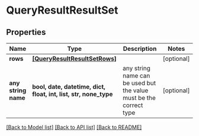 # QueryResultResultSet


## Properties
Name | Type | Description | Notes
------------ | ------------- | ------------- | -------------
**rows** | [**[QueryResultResultSetRows]**](QueryResultResultSetRows.md) |  | [optional] 
**any string name** | **bool, date, datetime, dict, float, int, list, str, none_type** | any string name can be used but the value must be the correct type | [optional]

[[Back to Model list]](../README.md#documentation-for-models) [[Back to API list]](../README.md#documentation-for-api-endpoints) [[Back to README]](../README.md)


